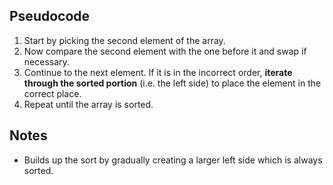 
## Pseudocode
1. Start by picking the second element of the array.
2. Now compare the second element with the one before it and swap if necessary.
3. Continue to the next element. If it is in the incorrect order, **iterate through the sorted portion**
    (i.e. the left side) to place the element in the correct place.
4. Repeat until the array is sorted.

## Notes
- Builds up the sort by gradually creating a larger left side which is always sorted.